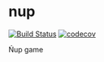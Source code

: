 # nup
[![Build Status](https://travis-ci.org/atmosia/nup.svg?branch=master)](https://travis-ci.org/atmosia/nup)
[![codecov](https://codecov.io/gh/atmosia/nup/branch/master/graph/badge.svg)](https://codecov.io/gh/atmosia/nup)

Ńup game
